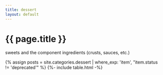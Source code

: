 ```yaml
---
title: dessert
layout: default
---
```


<h1 class="section-header">{{ page.title }}</h1>
<p class="section-subhead">sweets and the component ingredients (crusts, sauces, etc.)</p>

{% assign posts = site.categories.dessert | where_exp: 'item', "item.status != 'deprecated'" %}
{%- include table.html -%}
